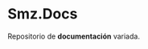 # Smz.Docs
Repositorio de **documentación** variada.
<!--stackedit_data:
eyJoaXN0b3J5IjpbLTE1ODM0NTAwNzldfQ==
-->
